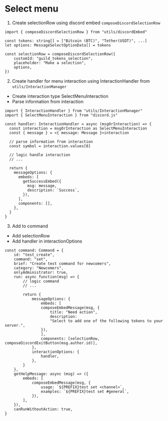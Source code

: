 # Select menu

1. Create selectionRow using discord embed `composeDiscordSelectionRow`

```
import { composeDiscordSelectionRow } from "utils/discordEmbed"

const tokens: string[] = ["Bitcoin (BTC)", "Tether(USDT)", ...]
let options: MessageSelectOptionData[] = tokens

const selectionRow = composeDiscordSelectionRow({
    customId: "guild_tokens_selection",
    placeholder: "Make a selection",
    options,
})
```

2. Create handler for menu interaction using InteractionHandler from `utils/InteractionManager`

- Create interaction type SelectMenuInteraction
- Parse information from interaction

```
import { InteractionHandler } from "utils/InteractionManager"
import { SelectMenuInteraction } from "discord.js"

const handler: InteractionHandler = async (msgOrInteraction) => {
  const interaction = msgOrInteraction as SelectMenuInteraction
  const { message } = <{ message: Message }>interaction

  // parse information from interaction
  const symbol = interaction.values[0]

  // logic handle interaction
  // ...

  return {
    messageOptions: {
      embeds: [
        getSuccessEmbed({
          msg: message,
          description: `Success`,
        }),
      ],
      components: [],
    },
  }
}
```

3. Add to command

- Add selectionRow
- Add handler in interactionOptions

```
const command: Command = {
    id: "test_create",
    command: "set",
    brief: "Create test command for newcomers",
    category: "Newcomers",
    onlyAdministrator: true,
    run: async function(msg) => {
        // logic command
        // ...

        return {
            messageOptions: {
                embeds: [
                composeEmbedMessage(msg, {
                    title: "Need action",
                    description:
                    "Select to add one of the following tokens to your server.",
                }),
                ],
                components: [selectionRow, composeDiscordExitButton(msg.author.id)],
            },
            interactionOptions: {
                handler,
            },
        }
    },
    getHelpMessage: async (msg) => ({
        embeds: [
            composeEmbedMessage(msg, {
                usage: `${PREFIX}test set <channel>`,
                examples: `${PREFIX}test set #general`,
            }),
        ],
    }),
    canRunWithoutAction: true,
}
```
